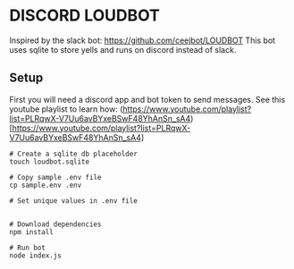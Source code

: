 # DISCORD LOUDBOT 
Inspired by the slack bot: https://github.com/ceejbot/LOUDBOT
This bot uses sqlite to store yells and runs on discord instead of slack.


## Setup

First you will need a discord app and bot token to send messages. See this youtube playlist to learn how: (https://www.youtube.com/playlist?list=PLRqwX-V7Uu6avBYxeBSwF48YhAnSn_sA4)[https://www.youtube.com/playlist?list=PLRqwX-V7Uu6avBYxeBSwF48YhAnSn_sA4]

```
# Create a sqlite db placeholder
touch loudbot.sqlite

# Copy sample .env file
cp sample.env .env

# Set unique values in .env file


# Download dependencies
npm install

# Run bot
node index.js
```
